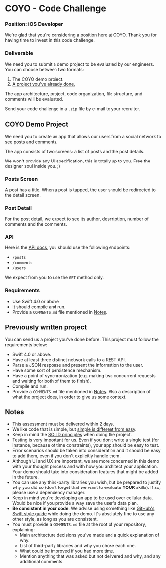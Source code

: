 # COYO - Code Challenge
### Position: iOS Developer

We're glad that you're considering a position here at COYO. Thank you for having time to invest in this code challenge.

### Deliverable

We need you to submit a demo project to be evaluated by our engineers. You can choose between two formats:

1. [The COYO demo project.](#coyo-demo-Project)
2. [A project you've already done.](#previously-written-project)

The app architecture, project, code organization, file structure, and comments will be evaluated.

Send your code challenge in a `.zip` file by e-mail to your recruiter.

## COYO Demo Project

We need you to create an app that allows our users from a social network to see posts and comments.

The app consists of two screens: a list of posts and the post details.

We won't provide any UI specification, this is totally up to you. Free the designer soul inside you. ;)

### Posts Screen

A post has a title. When a post is tapped, the user should be redirected to the detail screen.

### Post Detail

For the post detail, we expect to see its author, description, number of comments and the comments.

### API

Here is the [API docs](http://jsonplaceholder.typicode.com), you should use the following endpoints:

 - `/posts`
 - `/comments`
 - `/users`

We expect from you to use the `GET` method only.

### Requirements

- Use Swift 4.0 or above
- It should compile and run.
- Provide a `COMMENTS.md` file mentioned in [Notes](#notes).

## Previously written project

You can send us a project you've done before. This project must follow the requirements below:

 - Swift 4.0 or above.
 - Have at least three distinct network calls to a REST API.
 - Parse a JSON response and present the information to the user.
 - Have some sort of persistence mechanism.
 - Have a point of synchronization (e.g. making two concurrent requests and waiting for both of them to finish).
 - Compile and run.
 - Provide a `COMMENTS.md` file mentioned in [Notes](#notes). Also a description of what the project does, in order to give us some context.

## Notes

* This assessment must be delivered within 2 days.
* We like code that is simple, but [simple is different from easy](https://www.infoq.com/presentations/Simple-Made-Easy).
* Keep in mind the [SOLID principles](https://en.wikipedia.org/wiki/SOLID_(object-oriented_design)) when doing the project.
* Testing is very important for us. Even if you don't write a single test (for instance, because of time constraints), your app should be easy to test.
* Error scenarios should be taken into consideration and it should be easy to add them, even if you don't explicitly handle them.
* Although UI and UX are important, we are more concerned in this demo with your thought process and with how you architect your application. Your demo should take into consideration features that might be added in the future.
* You can use any third-party libraries you wish, but be prepared to justify why you did so (don't forget that we want to evaluate **YOUR** skills). If so, please use a dependency manager.
* Keep in mind you're developing an app to be used over cellular data. Would be nice if you provide a way save the user's data plan.
* **Be consistent in your code**. We advise using something like [GitHub's Swift style guide](https://github.com/github/swift-style-guide) while doing the demo. It's absolutely fine to use any other style, as long as you are consistent.
* You must provide a `COMMENTS.md` file at the root of your repository, explaining:
    * Main architecture decisions you've made and a quick explanation of why.
    * List of third-party libraries and why you chose each one.
    * What could be improved if you had more time.
    * Mention anything that was asked but not delivered and why, and any additional comments.

